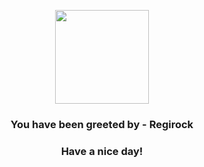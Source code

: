 <p align="center">
            <img src="https://raw.githubusercontent.com/PokeAPI/sprites/master/sprites/pokemon/377.png" width="150" height="150">
          </p>
          <h3 align="center">You have been greeted by - <b>Regirock</b></h3>
          <h3 align="center">Have a nice day!</h3>
        